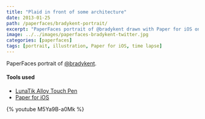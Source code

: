 ```yaml
---
title: "Plaid in front of some architecture"
date: 2013-01-25
path: /paperfaces/bradykent-portrait/
excerpt: "PaperFaces portrait of @bradykent drawn with Paper for iOS on an iPad."
image: ../../images/paperfaces-bradykent-twitter.jpg
categories: [paperfaces]
tags: [portrait, illustration, Paper for iOS, time lapse]
---
```


PaperFaces portrait of [@bradykent](https://twitter.com/bradykent).

#### Tools used

- [LunaTik Alloy Touch Pen](https://www.amazon.com/gp/product/B00821TR7G/ref=as_li_ss_tl?ie=UTF8&tag=mademist-20&linkCode=as2&camp=1789&creative=390957&creativeASIN=B00821TR7G)
- [Paper for iOS](https://paper.bywetransfer.com/)

{% youtube M5Ya9B-a0Mk %}
